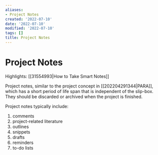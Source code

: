 ```yaml
---
aliases:
- Project Notes
created: '2022-07-10'
date: '2022-07-10'
modified: '2022-07-10'
tags: []
title: Project Notes
---
```


# Project Notes

Highlights: [[31554993|How to Take Smart Notes]]

Project notes, similar to the project concept in [[202204291344|PARA]], which has a short period of life span that is independent of the slip-box. They should be discarded or archived when the project is finished.

Project notes typically include:
1. comments
2. project-related literature
3. outlines
4. snippets
5. drafts
6. reminders
7. to-do lists